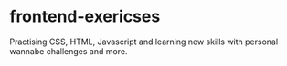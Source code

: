 # frontend-exericses

Practising CSS, HTML, Javascript and learning new skills with personal wannabe challenges and more.
